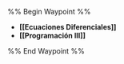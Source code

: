 
%% Begin Waypoint %%
- **[[Ecuaciones Diferenciales]]**
- **[[Programación III]]**

%% End Waypoint %%
